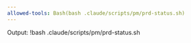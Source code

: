 ```yaml
---
allowed-tools: Bash(bash .claude/scripts/pm/prd-status.sh)
---
```


Output:
!bash .claude/scripts/pm/prd-status.sh

